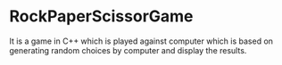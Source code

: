 # RockPaperScissorGame
It is a game in C++ which is played against computer which is based on generating random choices by computer and display the results.
